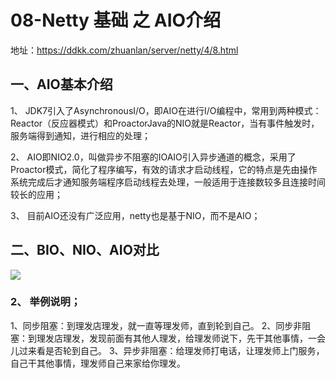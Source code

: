 
# 08-Netty 基础 之 AIO介绍

地址：https://ddkk.com/zhuanlan/server/netty/4/8.html


## 一、AIO基本介绍


1、 JDK7引入了AsynchronousI/O，即AIO在进行I/O编程中，常用到两种模式：Reactor（反应器模式）和ProactorJava的NIO就是Reactor，当有事件触发时，服务端得到通知，进行相应的处理；

2、 AIO即NIO2.0，叫做异步不阻塞的IOAIO引入异步通道的概念，采用了Proactor模式，简化了程序编写，有效的请求才启动线程，它的特点是先由操作系统完成后才通知服务端程序启动线程去处理，一般适用于连接数较多且连接时间较长的应用；

3、 目前AIO还没有广泛应用，netty也是基于NIO，而不是AIO；



## 二、BIO、NIO、AIO对比

![](assets/000/01/100/01/000/003/08-1731059882730.png)

### 2、 举例说明；

1、同步阻塞：到理发店理发，就一直等理发师，直到轮到自己。
2、同步非阻塞：到理发店理发，发现前面有其他人理发，给理发师说下，先干其他事情，一会儿过来看是否轮到自己。
3、异步非阻塞：给理发师打电话，让理发师上门服务，自己干其他事情，理发师自己来家给你理发。